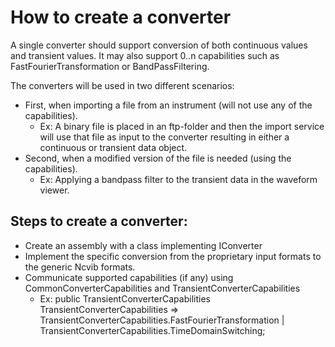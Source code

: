 # How to create a converter

A single converter should support conversion of both continuous values and transient values. It may also support 0..n capabilities such as FastFourierTransformation or BandPassFiltering. 

The converters will be used in two different scenarios:
- First, when importing a file from an instrument (will not use any of the capabilities).
  - Ex: A binary file is placed in an ftp-folder and then the import service will use that file as input to the converter resulting in either a continuous or transient data object.  
- Second, when a modified version of the file is needed (using the capabilities).
  - Ex: Applying a bandpass filter to the transient data in the waveform viewer. 

## Steps to create a converter:
- Create an assembly with a class implementing IConverter
- Implement the specific conversion from the proprietary input formats to the generic Ncvib formats.
- Communicate supported capabilities (if any) using CommonConverterCapabilities and TransientConverterCapabilities
  - Ex: public TransientConverterCapabilities TransientConverterCapabilities => TransientConverterCapabilities.FastFourierTransformation | TransientConverterCapabilities.TimeDomainSwitching;